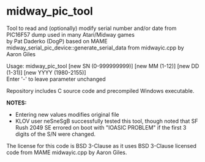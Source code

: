 # midway_pic_tool
Tool to read and (optionally) modify serial number and/or date from PIC16F57 dump used in many Atari/Midway games  
by Pat Daderko (DogP) based on MAME midway_serial_pic_device::generate_serial_data from midwayic.cpp by Aaron Giles  

Usage: midway_pic_tool <filename> [new SN (0-999999999)] [new MM (1-12)] [new DD (1-31)] [new YYYY (1980-2155)]  
Enter '-' to leave parameter unchanged

Repository includes C source code and precompiled Windows executable.

**NOTES:**
* Entering new values modifies original file  
* KLOV user neSneSgB successfully tested this tool, though noted that SF Rush 2049 SE errored on boot with "IOASIC PROBLEM" if the first 3 digits of the S/N were changed.

The license for this code is BSD 3-Clause as it uses BSD 3-Clause licensed code from MAME midwayic.cpp by Aaron Giles.
